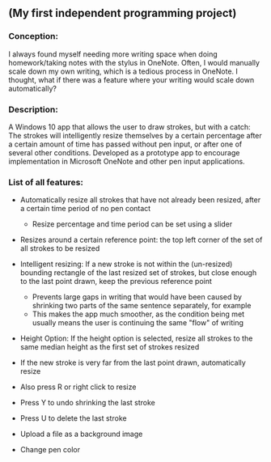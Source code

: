 ## (My first independent programming project)

### Conception: ###
I always found myself needing more writing space when doing homework/taking notes with the stylus in 
OneNote. Often, I would manually scale down my own writing, which is a tedious process in OneNote. I thought, what if there was a feature where your writing would scale down automatically?

### Description: ###
A Windows 10 app that allows the user to draw strokes, but with a catch: 
The strokes will intelligently resize themselves by a certain percentage after a 
certain amount of time has passed without pen input, or after one of several other conditions. 
Developed as a prototype app to encourage implementation in Microsoft OneNote and other pen input applications.


### List of all features: ###

 * Automatically resize all strokes that have not already been resized, after a certain time period of no pen contact
     * Resize percentage and time period can be set using a slider

 * Resizes around a certain reference point: the top left corner of the set of all strokes 
 to be resized

 * Intelligent resizing: If a new stroke is not within the (un-resized) bounding rectangle of the last resized set of strokes, 
 but close enough to the last point drawn, keep the previous reference point
     * Prevents large gaps in writing that would have been caused by shrinking two parts of the same sentence separately, for example
     * This makes the app much smoother, as the condition being met usually means the user is 
 continuing the same "flow" of writing
 
 * Height Option: If the height option is selected, resize all strokes to the same median height as the first set of strokes resized
 
 * If the new stroke is very far from the last point drawn, automatically resize

 * Also press R or right click to resize

 * Press Y to undo shrinking the last stroke

 * Press U to delete the last stroke

 * Upload a file as a background image

 * Change pen color

